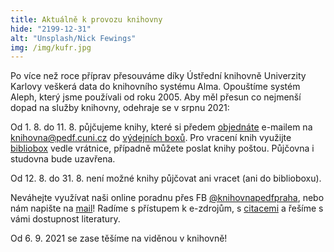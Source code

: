 ```yaml
---
title: Aktuálně k provozu knihovny
hide: "2199-12-31"
alt: "Unsplash/Nick Fewings"
img: /img/kufr.jpg
---
```


Po více než roce příprav přesouváme díky Ústřední knihovně Univerzity Karlovy
veškerá data do knihovního systému Alma. Opouštíme systém Aleph, který jsme
používali od roku 2005. Aby měl přesun co nejmenší dopad na služby knihovny,
odehraje se v srpnu 2021:

Od 1. 8. do 11. 8. půjčujeme knihy, které si předem 
[objednáte](online_objednani.html)  e-mailem na 
<a href="mailto:knihovna@pedf.cuni.cz">knihovna@pedf.cuni.cz</a>
do [výdejních boxů](https://knihovna.pedf.cuni.cz/rezervacni_boxy.html). 
Pro vracení knih využijte [bibliobox](bibliobox.html) 
vedle vrátnice, případně můžete poslat knihy poštou. Půjčovna i studovna bude uzavřena.

Od 12. 8. do 31. 8. není možné knihy půjčovat ani vracet (ani do biblioboxu).

Neváhejte využívat naši
online poradnu přes FB [@knihovnapedfpraha](https://www.facebook.com/knihovnapedfpraha),
nebo nám napište na [mail](mailto:knihovna@pedf.cuni.cz)! Radíme s přístupem k e-zdrojům, s
[citacemi](inform_vzdelavani.htm) a řešíme s vámi dostupnost literatury.

Od 6. 9. 2021 se zase těšíme na viděnou v knihovně!
